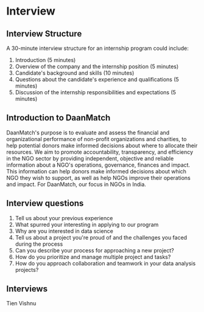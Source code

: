 # Interview

## Interview Structure

A 30-minute interview structure for an internship program could include:

1. Introduction (5 minutes)
2. Overview of the company and the internship position (5 minutes)
3. Candidate's background and skills (10 minutes)
4. Questions about the candidate's experience and qualifications (5 minutes)
5. Discussion of the internship responsibilities and expectations (5 minutes)

## Introduction to DaanMatch

DaanMatch's purpose is to evaluate and assess the financial and organizational performance of non-profit organizations and charities, to help potential donors make informed decisions about where to allocate their resources. We aim to promote accountability, transparency, and efficiency in the NGO sector by providing independent, objective and reliable information about a NGO's operations, governance, finances and impact. This information can help donors make informed decisions about which NGO they wish to support, as well as help NGOs improve their operations and impact. For DaanMatch, our focus in NGOs in India.

## Interview questions

1. Tell us about your previous experience
2. What spurred your interesting in applying to our program
3. Why are you interested in data science
4. Tell us about a project you're proud of and the challenges you faced during the process
5. Can you describe your process for approaching a new project?
6. How do you prioritize and manage multiple project and tasks?
7. How do you approach collaboration and teamwork in your data analysis projects?

## Interviews

Tien
Vishnu
